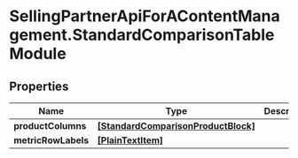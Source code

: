 # SellingPartnerApiForAContentManagement.StandardComparisonTableModule

## Properties
Name | Type | Description | Notes
------------ | ------------- | ------------- | -------------
**productColumns** | [**[StandardComparisonProductBlock]**](StandardComparisonProductBlock.md) |  | [optional] 
**metricRowLabels** | [**[PlainTextItem]**](PlainTextItem.md) |  | [optional] 


